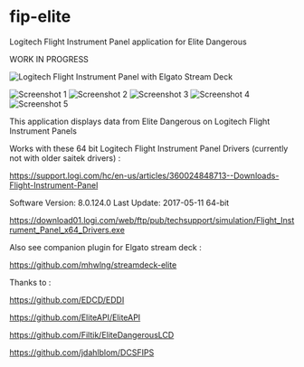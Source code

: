 # fip-elite
Logitech Flight Instrument Panel application for Elite Dangerous

WORK IN PROGRESS

![Logitech Flight Instrument Panel with Elgato Stream Deck](https://i.imgur.com/HTcbXx9.jpg)

![Screenshot 1](https://i.imgur.com/NePOhLk.png)
![Screenshot 2](https://i.imgur.com/rXM4j8n.png)
![Screenshot 3](https://i.imgur.com/bNvRhL3.png)
![Screenshot 4](https://i.imgur.com/pOWJuQ2.png)
![Screenshot 5](https://i.imgur.com/syJSN8p.png)

This application displays data from Elite Dangerous on Logitech Flight Instrument Panels

Works with these 64 bit Logitech Flight Instrument Panel Drivers (currently not with older saitek drivers) :

https://support.logi.com/hc/en-us/articles/360024848713--Downloads-Flight-Instrument-Panel

Software Version: 8.0.124.0
Last Update: 2017-05-11
64-bit

https://download01.logi.com/web/ftp/pub/techsupport/simulation/Flight_Instrument_Panel_x64_Drivers.exe


Also see companion plugin for Elgato stream deck :

https://github.com/mhwlng/streamdeck-elite

Thanks to :

https://github.com/EDCD/EDDI

https://github.com/EliteAPI/EliteAPI

https://github.com/Filtik/EliteDangerousLCD

https://github.com/jdahlblom/DCSFIPS

